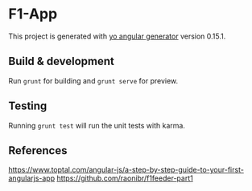 # F1-App
This project is generated with [yo angular generator](https://github.com/yeoman/generator-angular)
version 0.15.1.

## Build & development
Run `grunt` for building and `grunt serve` for preview.

## Testing
Running `grunt test` will run the unit tests with karma.

## References
https://www.toptal.com/angular-js/a-step-by-step-guide-to-your-first-angularjs-app
https://github.com/raonibr/f1feeder-part1
